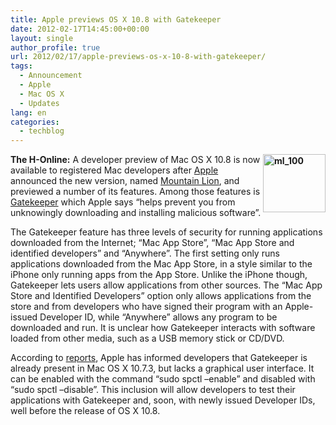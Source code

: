```yaml
---
title: Apple previews OS X 10.8 with Gatekeeper
date: 2012-02-17T14:45:00+00:00
layout: single
author_profile: true
url: 2012/02/17/apple-previews-os-x-10-8-with-gatekeeper/
tags:
  - Announcement
  - Apple
  - Mac OS X
  - Updates
lang: en
categories: 
  - techblog
---
```

**[<img title="ml_100" border="0" alt="ml_100" align="right" src="http://lh3.ggpht.com/-gI3X2n5or38/Tz5g_WQbqII/AAAAAAAAE1s/p_9MRgAovdg/ml_100_thumb%25255B1%25255D.png?imgmax=800" width="100" height="93" />](http://lh3.ggpht.com/-EieElZzWL5c/Tz5gzdw352I/AAAAAAAAE1k/Jhfg1DrJ9uI/s1600-h/ml_100%25255B3%25255D.png)The H-Online:** A developer preview of Mac OS X 10.8 is now available to registered Mac developers after [Apple](http://apple.com/) announced the new version, named [Mountain Lion](http://www.apple.com/macosx/mountain-lion/), and previewed a number of its features. Among those features is [Gatekeeper](http://www.apple.com/macosx/mountain-lion/features.html#gatekeeper) which Apple says “helps prevent you from unknowingly downloading and installing malicious software”. 

The Gatekeeper feature has three levels of security for running applications downloaded from the Internet; “Mac App Store”, “Mac App Store and identified developers” and “Anywhere”. The first setting only runs applications downloaded from the Mac App Store, in a style similar to the iPhone only running apps from the App Store. Unlike the iPhone though, Gatekeeper lets users allow applications from other sources. The “Mac App Store and Identified Developers” option only allows applications from the store and from developers who have signed their program with an Apple-issued Developer ID, while “Anywhere” allows any program to be downloaded and run. It is unclear how Gatekeeper interacts with software loaded from other media, such as a USB memory stick or CD/DVD. 

According to [reports](http://www.macrumors.com/2012/02/16/gatekeeper-already-present-in-os-x-10-7-3-available-for-developer-testing/), Apple has informed developers that Gatekeeper is already present in Mac OS X 10.7.3, but lacks a graphical user interface. It can be enabled with the command “sudo spctl –enable” and disabled with “sudo spctl –disable”. This inclusion will allow developers to test their applications with Gatekeeper and, soon, with newly issued Developer IDs, well before the release of OS X 10.8.